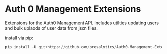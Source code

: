 # Auth 0 Management Extensions

Extensions for the Auth0 Management API.  Includes utilties updating users and bulk uplaods of user data from json files.

install via pip:

~~~~python
pip install -U git+https://github.com/presalytics/Auth0-Management-Extensions
~~~~